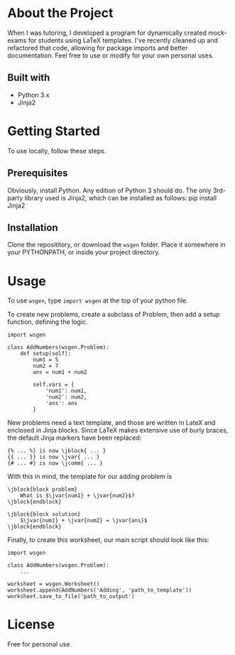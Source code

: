 # About the Project
When I was tutoring, I developed a program for dynamically created mock-exams for students using LaTeX templates. I've recently cleaned up and refactored that code, allowing for package imports and better documentation. Feel free to use or modify for your own personal uses.

## Built with
- Python 3.x
- Jinja2

# Getting Started
To use locally, follow these steps.

## Prerequisites
Obviously, install Python. Any edition of Python 3 should do.
The only 3rd-party library used is Jinja2, which can be installed as follows:
    pip install Jinja2

## Installation
Clone the reposititory, or download the `wsgen` folder. Place it somewhere in your PYTHONPATH, or inside your project directory.

# Usage
To use `wsgen`, type `import wsgen` at the top of your python file.

To create new problems, create a subclass of Problem, then add a setup function, defining the logic.

    import wsgen

    class AddNumbers(wsgen.Problem):
        def setup(self):
            num1 = 5
            num2 = 7
            ans = num1 + num2

            self.vars = {
                'num1': num1,
                'num2': num2,
                'ans': ans
            }

New problems need a text template, and those are written in LateX and enclosed in Jinja blocks. Since LaTeX makes extensive use of burly braces, the default Jinja markers have been replaced:

    {% ... %} is now \jblock{ ... }
    {{ ... }} is now \jvar{ ... }
    {# ... #} is now \jcomm{ ... }

With this in mind, the template for our adding problem is

    \jblock{block problem}
        What is $\jvar{num1} + \jvar{num2}$?
    \jblock{endblock}

    \jblock{block solution}
        $\jvar{num1} + \jvar{num2} = \jvar{ans}$
    \jblock{endblock}

Finally, to create this worksheet, our main script should look like this:

    import wsgen

    class AddNumbers(wsgen.Problem):
        ...
    
    worksheet = wsgen.Worksheet()
    worksheet.append(AddNumbers('Adding', 'path_to_template'))
    worksheet.save_to_file('path_to_output')

# License
Free for personal use.